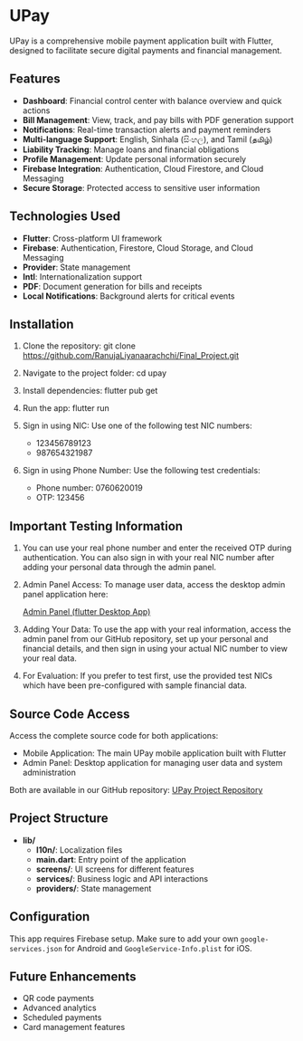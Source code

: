 # UPay

UPay is a comprehensive mobile payment application built with Flutter, designed to facilitate secure digital payments and financial management.

## Features

- **Dashboard**: Financial control center with balance overview and quick actions
- **Bill Management**: View, track, and pay bills with PDF generation support
- **Notifications**: Real-time transaction alerts and payment reminders
- **Multi-language Support**: English, Sinhala (සිංහල), and Tamil (தமிழ்)
- **Liability Tracking**: Manage loans and financial obligations
- **Profile Management**: Update personal information securely
- **Firebase Integration**: Authentication, Cloud Firestore, and Cloud Messaging
- **Secure Storage**: Protected access to sensitive user information

## Technologies Used

- **Flutter**: Cross-platform UI framework
- **Firebase**: Authentication, Firestore, Cloud Storage, and Cloud Messaging
- **Provider**: State management
- **Intl**: Internationalization support
- **PDF**: Document generation for bills and receipts
- **Local Notifications**: Background alerts for critical events

## Installation

1. Clone the repository:
    git clone <https://github.com/RanujaLiyanaarachchi/Final_Project.git>

2. Navigate to the project folder:
    cd upay

3. Install dependencies:
    flutter pub get

4. Run the app:
    flutter run

5. Sign in using NIC:
    Use one of the following test NIC numbers:
    - 123456789123
    - 987654321987

6. Sign in using Phone Number:
    Use the following test credentials:
    - Phone number: 0760620019
    - OTP: 123456

## Important Testing Information

1. You can use your real phone number and enter the received OTP during authentication. You can also sign in with your real NIC number after adding your personal data through the admin panel.

2. Admin Panel Access: To manage user data, access the desktop admin panel application here:

    [Admin Panel (flutter Desktop App)](https://github.com/RanujaLiyanaarachchi/Final_Project/tree/cd5907b1fb2733638173315f792e590eb5d61ede/Desktop_App)

3. Adding Your Data: To use the app with your real information, access the admin panel from our GitHub repository, set up your personal and financial details, and then sign in using your actual NIC number to view your real data.

4. For Evaluation: If you prefer to test first, use the provided test NICs which have been pre-configured with sample financial data.

## Source Code Access

Access the complete source code for both applications:

- Mobile Application: The main UPay mobile application built with Flutter
- Admin Panel: Desktop application for managing user data and system administration

Both are available in our GitHub repository: [UPay Project Repository](https://github.com/RanujaLiyanaarachchi/Final_Project.git)

## Project Structure

- **lib/**
  - **l10n/**: Localization files
  - **main.dart**: Entry point of the application
  - **screens/**: UI screens for different features
  - **services/**: Business logic and API interactions
  - **providers/**: State management

## Configuration

This app requires Firebase setup. Make sure to add your own `google-services.json` for Android and `GoogleService-Info.plist` for iOS.

## Future Enhancements

- QR code payments
- Advanced analytics
- Scheduled payments
- Card management features
